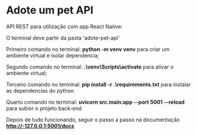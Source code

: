 # Adote um pet API

API REST para utilização com app React Native:

O terminal deve partir da pasta 'adote-pet-api'

Primeiro comando no terminal: **python -m venv venv** para criar um ambiente virtual e isolar dependencia;

Segundo comando no terminal: **.\venv\Scripts\activate** para ativar o ambiente virtual;

Terceiro comando no terminal: **pip install -r .\requirements.txt** para instalar as dependencias do python

Quarto comando no terminal: **uvicorn src.main:app --port 5001 --reload** para subior o projeto back-end

Depois de tudo funcionando, seguir o passo a passo na documentação **http://-127.0.0.1:5001/docs**
